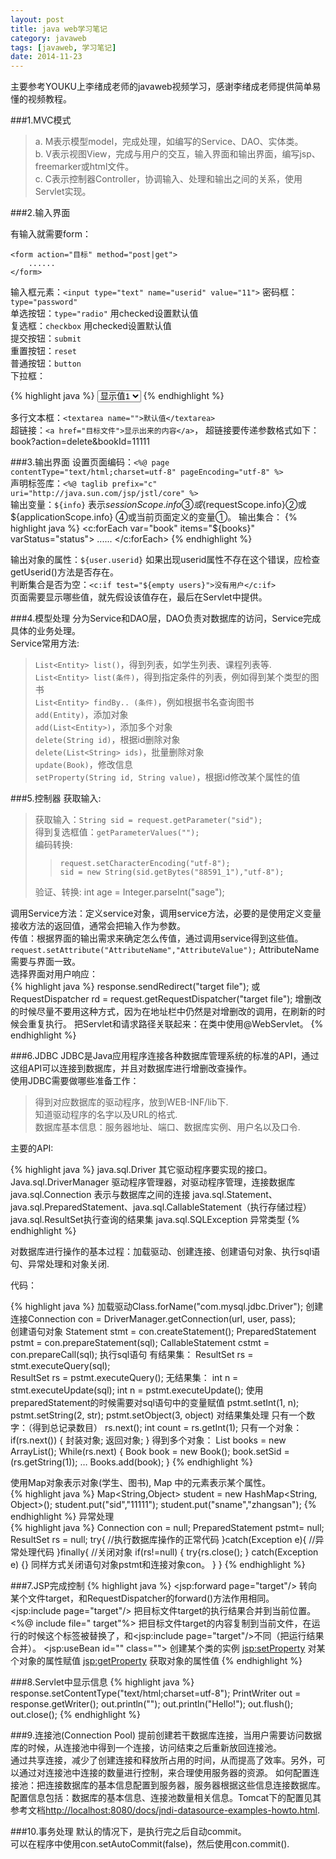 ```yaml
---
layout: post
title: java web学习笔记
category: javaweb
tags: [javaweb, 学习笔记]
date: 2014-11-23
---
```


主要参考YOUKU上李绪成老师的javaweb视频学习，感谢李绪成老师提供简单易懂的视频教程。

###1.MVC模式
> a. M表示模型model，完成处理，如编写的Service、DAO、实体类。  
> b. V表示视图View，完成与用户的交互，输入界面和输出界面，编写jsp、freemarker或html文件。  
> c. C表示控制器Controller，协调输入、处理和输出之间的关系，使用Servlet实现。  

###2.输入界面

有输入就需要form：

	<form action="目标" method="post|get">
		......
	</form>
  
<!-- more -->

输入框元素：`<input type="text" name="userid" value="11">`
密码框：`type="password"`  
单选按钮：`type="radio"`	用checked设置默认值  
复选框：`checkbox`	用checked设置默认值  
提交按钮：`submit`  
重置按钮：`reset`  
普通按钮：`button`  
下拉框：

{% highlight java %}
<select name="">
	<option value="值" selected>显示值1</option>
	.......
</select>
{% endhighlight %}

多行文本框：`<textarea name="">默认值</textarea>`  
超链接：`<a href="目标文件">显示出来的内容</a>`， 超链接要传递参数格式如下：book?action=delete&bookId=11111  

###3.输出界面
设置页面编码：`<%@ page contentType="text/html;charset=utf-8" pageEncoding="utf-8" %>`  
声明标签库：`<%@ taglib prefix="c" uri="http://java.sun.com/jsp/jstl/core" %>`  
输出变量：`${info}` 表示${sessionScope.info}③或${requestScope.info}②或 ${applicationScope.info} ④或当前页面定义的变量①。  
输出集合：
{% highlight java %}
<c:forEach var="book" items="${books}" varStatus="status">
	......
</c:forEach>
{% endhighlight %}

输出对象的属性：`${user.userid}` 如果出现userid属性不存在这个错误，应检查getUserid()方法是否存在。  
判断集合是否为空：`<c:if test="${empty users}">没有用户</c:if>`  
页面需要显示哪些值，就先假设该值存在，最后在Servlet中提供。  

###4.模型处理
分为Service和DAO层，DAO负责对数据库的访问，Service完成具体的业务处理。  
Service常用方法:  

> `List<Entity> list()`，得到列表，如学生列表、课程列表等.  
> `List<Entity> list(条件)`，得到指定条件的列表，例如得到某个类型的图书  
> `List<Entity> findBy.. (条件)`，例如根据书名查询图书  
> `add(Entity)`，添加对象  
> `add(List<Entity>)`，添加多个对象  
> `delete(String id)`，根据id删除对象  
> `delete(List<String> ids)`，批量删除对象  
> `update(Book)`，修改信息  
> `setProperty(String id, String value)`，根据id修改某个属性的值  

###5.控制器
获取输入:  

> 获取输入：`String sid = request.getParameter("sid");`  
> 得到复选框值：`getParameterValues("");`  
> 编码转换:
>  
>>`request.setCharacterEncoding("utf-8");`  
>>`sid = new String(sid.getBytes("88591_1"),"utf-8");`  
>  
> 验证、转换: int age = Integer.parseInt("sage");  

调用Service方法：定义service对象，调用service方法，必要的是使用定义变量接收方法的返回值，通常会把输入作为参数。  
传值：根据界面的输出需求来确定怎么传值，通过调用service得到这些值。  
`request.setAttribute("AttributeName","AttributeValue");` AttributeName需要与界面一致。  
选择界面对用户响应：  
{% highlight java %}
response.sendRedirect("target file");
或
RequestDispatcher rd = request.getRequestDispatcher("target file"); 增删改的时候尽量不要用这种方式，因为在地址栏中仍然是对增删改的调用，在刷新的时候会重复执行。
把Servlet和请求路径关联起来：在类中使用@WebServlet。
{% endhighlight %}

###6.JDBC
JDBC是Java应用程序连接各种数据库管理系统的标准的API，通过这组API可以连接到数据库，并且对数据库进行增删改查操作。  
使用JDBC需要做哪些准备工作：  

> 得到对应数据库的驱动程序，放到WEB-INF/lib下.  
> 知道驱动程序的名字以及URL的格式.  
> 数据库基本信息：服务器地址、端口、数据库实例、用户名以及口令.  

主要的API:  

{% highlight java %}
java.sql.Driver 其它驱动程序要实现的接口。
Java.sql.DriverManager 驱动程序管理器，对驱动程序管理，连接数据库
java.sql.Connection 表示与数据库之间的连接
java.sql.Statement、java.sql.PreparedStatement、java.sql.CallableStatement（执行存储过程）
java.sql.ResultSet执行查询的结果集
java.sql.SQLException 异常类型
{% endhighlight %}

对数据库进行操作的基本过程：加载驱动、创建连接、创建语句对象、执行sql语句、异常处理和对象关闭.   

代码：  

{% highlight java %}
加载驱动Class.forName("com.mysql.jdbc.Driver");
创建连接Connection con = DriverManager.getConnection(url, user, pass);	
创建语句对象
	Statement stmt = con.createStatement();
	PreparedStatement pstmt = con.prepareStatement(sql);
	CallableStatement cstmt = con.prepareCall(sql);
执行sql语句
	有结果集：
		ResultSet rs = stmt.executeQuery(sql);	
		ResultSet rs = pstmt.executeQuery();
	无结果集：
		int n = stmt.executeUpdate(sql);
		int n = pstmt.executeUpdate();
	使用preparedStatement的时候需要对sql语句中的变量赋值
		pstmt.setInt(1, n);
		pstmt.setString(2, str);
		pstmt.setObject(3, object)
	对结果集处理
		只有一个数字：（得到总记录数目）
			rs.next();
			int count = rs.getInt(1);
		只有一个对象：
			if(rs.next())
			{
			封装对象;
			返回对象;
			}
		得到多个对象：
			List<Book> books = new ArrayList<Book>();
			While(rs.next)
			{
			Book book = new Book();
			book.setSid = (rs.getString(1));
			…
			Books.add(book);
			}
{% endhighlight %}

使用Map对象表示对象(学生、图书), Map 中的元素表示某个属性。  
{% highlight java %}
Map<String,Object> student = new HashMap<String, Object>();
student.put("sid","11111");
student.put("sname","zhangsan");
{% endhighlight %}
异常处理  
{% highlight java %}
Connection con = null;
PreparedStatement pstmt= null;
ResultSet rs = null;
try{
	//执行数据库操作的正常代码
	}catch(Exception e){
	//异常处理代码
	}finally{
		//关闭对象
		if(rs!=null) 
		{
		try{rs.close();
		} 
		catch(Exception e)
		{}
		同样方式关闭语句对象pstmt和连接对象con。
	} 
}
{% endhighlight %}

###7.JSP完成控制
{% highlight java %}
<jsp:forward page="target"/> 转向某个文件target，和RequestDispatcher的forward()方法作用相同。
<jsp:include page="target"/> 把目标文件target的执行结果合并到当前位置。
<%@ include file=" target"%> 把目标文件target的内容复制到当前文件，在运行的时候这个标签被替换了，和<jsp:include page="target"/>不同（把运行结果合并）。
<jsp:useBean id="" class=""> 创建某个类的实例
<jsp:setProperty> 对某个对象的属性赋值
<jsp:getProperty> 获取对象的属性值
{% endhighlight %}

###8.Servlet中显示信息
{% highlight java %}
response.setContentType("text/html;charset=utf-8");
PrintWriter out = response.getWriter();
out.println("<html><head><title>test</title></head>");
out.println("<body>Hello!</body></html>");
out.flush();
out.close();
{% endhighlight %}

###9.连接池(Connection Pool)
提前创建若干数据库连接，当用户需要访问数据库的时候，从连接池中得到一个连接，访问结束之后重新放回连接池。  
通过共享连接，减少了创建连接和释放所占用的时间，从而提高了效率。另外，可以通过对连接池中连接的数量进行控制，来合理使用服务器的资源。
如何配置连接池：把连接数据库的基本信息配置到服务器，服务器根据这些信息连接数据库。  
配置信息包括：数据库的基本信息、连接池数量相关信息。Tomcat下的配置见其参考文档[http://localhost:8080/docs/jndi-datasource-examples-howto.html][url1].

###10.事务处理
默认的情况下，是执行完之后自动commit。  
可以在程序中使用con.setAutoCommit(false)，然后使用con.commit().



[url1]: http://localhost:8080/docs/jndi-datasource-examples-howto.html  "确保tomcat已启动"